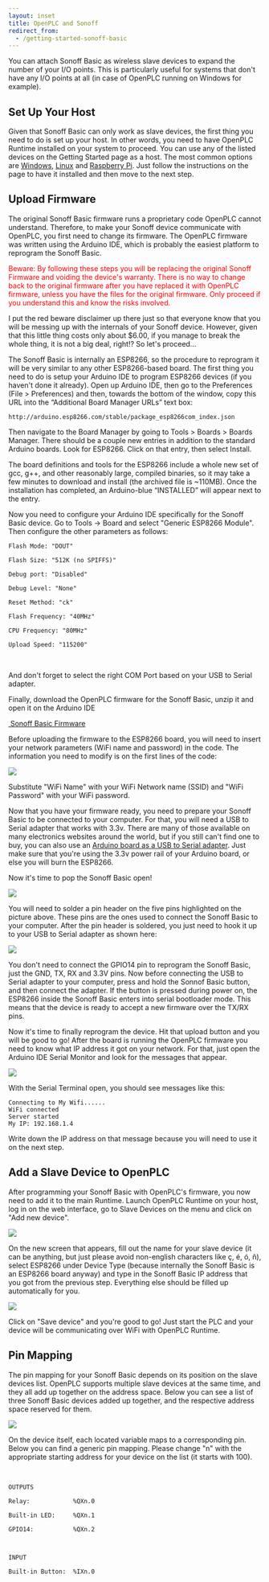 ```yaml
---
layout: inset
title: OpenPLC and Sonoff
redirect_from:
  - /getting-started-sonoff-basic
---
```


You can attach Sonoff Basic as wireless slave devices to expand the number of
your I/O points. This is particularly useful for systems that don't have any
I/O points at all (in case of OpenPLC running on Windows for example).

## Set Up Your Host

Given that Sonoff Basic can only work as slave devices, the first thing you
need to do is set up your host. In other words, you need to have OpenPLC
Runtime installed on your system to proceed. You can use any of the listed
devices on the Getting Started page as a host. The most common options are
[Windows](/runtime/windows), [Linux](/runtime/linux) and
[Raspberry Pi](/runtime/raspberry-pi). Just follow the instructions on the
page to have it installed and then move to the next step.

## Upload Firmware

The original Sonoff Basic firmware runs a proprietary code OpenPLC cannot
understand. Therefore, to make your Sonoff device communicate with OpenPLC,
you first need to change its firmware. The OpenPLC firmware was written using
the Arduino IDE, which is probably the easiest platform to reprogram the
Sonoff Basic.

<span style="color:red">Beware: By following these steps you will be replacing the original Sonoff Firmware and voiding the device's warranty. There is no way to change back to the original firmware after you have replaced it with OpenPLC firmware, unless you have the files for the original firmware. Only proceed if you understand this and know the risks involved.</span>

I put the red beware disclaimer up there just so that everyone know that you will be messing up with the internals of your Sonoff device. However, given that this little thing costs only about $6.00, if you manage to break the whole thing, it is not a big deal, right!? So let's proceed...

The Sonoff Basic is internally an ESP8266, so the procedure to reprogram it will be very similar to any other ESP8266-based board. The first thing you need to do is setup your Arduino IDE to program ESP8266 devices (if you haven't done it already). Open up Arduino IDE, then go to the Preferences (File > Preferences) and then, towards the bottom of the window, copy this URL into the “Additional Board Manager URLs” text box:

```
http://arduino.esp8266.com/stable/package_esp8266com_index.json
```

Then navigate to the Board Manager by going to Tools > Boards > Boards Manager. There should be a couple new entries in addition to the standard Arduino boards. Look for ESP8266. Click on that entry, then select Install.

The board definitions and tools for the ESP8266 include a whole new set of gcc, g++, and other reasonably large, compiled binaries, so it may take a few minutes to download and install (the archived file is ~110MB). Once the installation has completed, an Arduino-blue “INSTALLED” will appear next to the entry.

Now you need to configure your Arduino IDE specifically for the Sonoff Basic device. Go to Tools -> Board and select "Generic ESP8266 Module". Then configure the other parameters as follows:


```
Flash Mode: "DOUT"

Flash Size: "512K (no SPIFFS)"

Debug port: "Disabled"

Debug Level: "None"

Reset Method: "ck"

Flash Frequency: "40MHz"

CPU Frequency: "80MHz"

Upload Speed: "115200"
```
​

And don't forget to select the right COM Port based on your USB to Serial adapter.

Finally, download the OpenPLC firmware for the Sonoff Basic, unzip it and open it on the Arduino IDE

<div class="download-link">
    <a href="https://github.com/thiagoralves/OpenPLC_Files/blob/master/Firmware/OpenPLC_sonoff_v3.zip?raw=true">
      <img src="/assets/img/download.png" alt=""/>
      <span>Sonoff Basic Firmware</span>
    </a>
</div>

Before uploading the firmware to the ESP8266 board, you will need to insert your network parameters (WiFi name and password) in the code. The information you need to modify is on the first lines of the code:

![](wifi.png)

Substitute "WiFi Name" with your WiFi Network name (SSID) and "WiFi Password" with your WiFi password.

Now that you have your firmware ready, you need to prepare your Sonoff Basic to be connected to your computer. For that, you will need a USB to Serial adapter that works with 3.3v. There are many of those available on many electronics websites around the world, but if you still can't find one to buy, you can also use an [Arduino board as a USB to Serial adapter](https://www.teachmemicro.com/arduino-usb-serial-converter/). Just make sure that you're using the 3.3v power rail of your Arduino board, or else you will burn the ESP8266.

Now it's time to pop the Sonoff Basic open!

![](hwopen.png)

You will need to solder a pin header on the five pins highlighted on the picture above. These pins are the ones used to connect the Sonoff Basic to your computer. After the pin header is soldered, you just need to hook it up to your USB to Serial adapter as shown here:

![](pinnames.png)

You don't need to connect the GPIO14 pin to reprogram the Sonoff Basic, just the GND, TX, RX and 3.3V pins. Now before connecting the USB to Serial adapter to your computer, press and hold the Sonnof Basic button, and then connect the adapter. If the button is pressed during power on, the ESP8266 inside the Sonoff Basic enters into serial bootloader mode. This means that the device is ready to accept a new firmware over the TX/RX pins.

Now it's time to finally reprogram the device. Hit that upload button and you will be good to go! After the board is running the OpenPLC firmware you need to know what IP address it got on your network. For that, just open the Arduino IDE Serial Monitor and look for the messages that appear.

![](messages.png)

With the Serial Terminal open, you should see messages like this:

```
Connecting to My Wifi......
WiFi connected
Server started
My IP: 192.168.1.4
```

Write down the IP address on that message because you will need to use it on the next step.

## Add a Slave Device to OpenPLC

After programming your Sonoff Basic with OpenPLC's firmware, you now need to add it to the main Runtime. Launch OpenPLC Runtime on your host, log in on the web interface, go to Slave Devices on the menu and click on "Add new device".

![](slavedevices.png)

On the new screen that appears, fill out the name for your slave device (it can be anything, but just please avoid non-english characters like ç, é, ó, ñ), select ESP8266 under Device Type (because internally the Sonoff Basic is an ESP8266 board anyway) and type in the Sonoff Basic IP address that you got from the previous step. Everything else should be filled up automatically for you.

![](adddevice.png)

Click on "Save device" and you're good to go! Just start the PLC and your device will be communicating over WiFi with OpenPLC Runtime.

## Pin Mapping

The pin mapping for your Sonoff Basic depends on its position on the slave devices list. OpenPLC supports multiple slave devices at the same time, and they all add up together on the address space. Below you can see a list of three Sonoff Basic devices added up together, and the respective address space reserved for them.

![](pinout.png)

On the device itself, each located variable maps to a corresponding pin. Below you can find a generic pin mapping. Please change "n" with the appropriate starting address for your device on the list (it starts with 100).

​
```
OUTPUTS

Relay:            %QXn.0

Built-in LED:     %QXn.1

GPIO14:           %QXn.2

​

INPUT

Built-in Button:  %IXn.0
```
